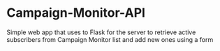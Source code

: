 # Campaign-Monitor-API
Simple web app that uses to Flask for the server to retrieve active subscribers from Campaign Monitor list and add new ones using a form
